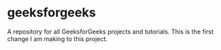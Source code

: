 # geeksforgeeks
A repository for all GeeksforGeeks projects and tutorials.
This is the first change I am making to this project.
